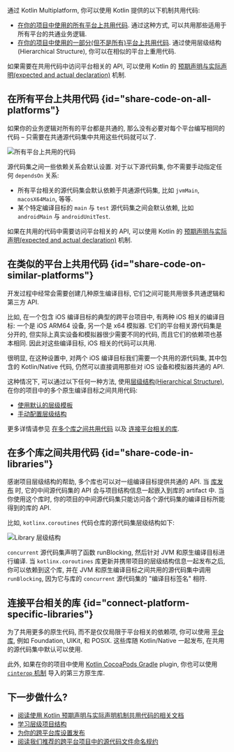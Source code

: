 [//]: # (title: 在不同的平台之间共用代码)

通过 Kotlin Multiplatform, 你可以使用 Kotlin 提供的以下机制共用代码:

* [在你的项目中使用的所有平台上共用代码](#share-code-on-all-platforms).
通过这种方式, 可以共用那些适用于所有平台的共通业务逻辑.
* [在你的项目中使用的一部分(但不是所有)平台上共用代码](#share-code-on-similar-platforms).
通过使用层级结构(Hierarchical Structure), 你可以在相似的平台上重用代码.

如果需要在共用代码中访问平台相关的 API, 可以使用 Kotlin 的
[预期声明与实际声明(expected and actual declaration)](multiplatform-expect-actual.md) 机制.

## 在所有平台上共用代码 {id="share-code-on-all-platforms"}

如果你的业务逻辑对所有的平台都是共通的, 那么没有必要对每个平台编写相同的代码 –
只需要在共通源代码集中共用这些代码就可以了.

![所有平台上共用的代码](flat-structure.svg)

源代码集之间一些依赖关系会默认设置. 对于以下源代码集, 你不需要手动指定任何 `dependsOn` 关系:
* 所有平台相关的源代码集会默认依赖于共通源代码集, 比如 `jvmMain`, `macosX64Main`, 等等.
* 某个特定编译目标的 `main` 与 `test` 源代码集之间会默认依赖, 比如 `androidMain` 与 `androidUnitTest`.

如果在共用的代码中需要访问平台相关的 API, 可以使用 Kotlin 的
[预期声明与实际声明(expected and actual declaration)](multiplatform-expect-actual.md)
机制.

## 在类似的平台上共用代码 {id="share-code-on-similar-platforms"}

开发过程中经常会需要创建几种原生编译目标, 它们之间可能共用很多共通逻辑和第三方 API.

比如, 在一个包含 iOS 编译目标的典型的跨平台项目中, 有两种 iOS 相关的编译目标: 一个是 iOS ARM64 设备, 另一个是 x64 模拟器.
它们的平台相关源代码集是分开的, 但实际上真实设备和模拟器很少需要不同的代码, 而且它们的依赖项也基本相同.
因此对这些编译目标, iOS 相关的代码可以共用.

很明显, 在这种设置中, 对两个 iOS 编译目标我们需要一个共用的源代码集,
其中包含的 Kotlin/Native 代码, 仍然可以直接调用那些对 iOS 设备和模拟器共通的 API.

这种情况下, 可以通过以下任何一种方法, 使用[层级结构(Hierarchical Structure)](multiplatform-hierarchy.md),
在你的项目中的多个原生编译目标之间共用代码:

* [使用默认的层级模板](multiplatform-hierarchy.md#default-hierarchy-template)
* [手动配置层级结构](multiplatform-hierarchy.md#manual-configuration)

更多详情请参见 [在多个库之间共用代码](#share-code-in-libraries) 以及 [连接平台相关的库](#connect-platform-specific-libraries).

## 在多个库之间共用代码 {id="share-code-in-libraries"}

感谢项目层级结构的帮助, 多个库也可以对一组编译目标提供共通的 API.
当 [库发布](multiplatform-publish-lib-setup.md) 时, 它的中间源代码集的 API 会与项目结构信息一起嵌入到库的 artifact 中.
当你使用这个库时, 你的项目的中间源代码集只能访问各个源代码集的编译目标所能得到的库的 API.

比如, `kotlinx.coroutines` 代码仓库的源代码集层级结构如下:

![Library 层级结构](lib-hierarchical-structure.svg)

`concurrent` 源代码集声明了函数 runBlocking, 然后针对 JVM 和原生编译目标进行编译.
当 `kotlinx.coroutines` 库更新并携带项目的层级结构信息一起发布之后,
你可以依赖到这个库, 并在 JVM 和原生编译目标之间共用的源代码集中调用 `runBlocking`,
因为它与库的 `concurrent` 源代码集的 "编译目标签名" 相符.

## 连接平台相关的库 {id="connect-platform-specific-libraries"}

为了共用更多的原生代码, 而不是仅仅局限于平台相关的依赖项, 你可以使用 [平台库](native-platform-libs.md),
例如 Foundation, UIKit, 和 POSIX.
这些库随 Kotlin/Native 一起发布, 在共用的源代码集中默认可以使用.

此外, 如果在你的项目中使用 [Kotlin CocoaPods Gradle](multiplatform-cocoapods-overview.md) plugin,
你也可以使用 [`cinterop` 机制](native-c-interop.md) 导入的第三方原生库.

## 下一步做什么?

* [阅读使用 Kotlin 预期声明与实际声明机制共用代码的相关文档](multiplatform-expect-actual.md)
* [学习层级项目结构](multiplatform-hierarchy.md)
* [为你的跨平台库设置发布](multiplatform-publish-lib-setup.md)
* [阅读我们推荐的跨平台项目中的源代码文件命名规约](coding-conventions.md#source-file-names)
